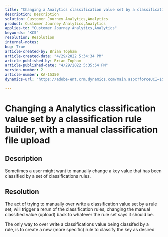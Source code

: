 ```yaml
---
title: "Changing a Analytics classification value set by a classification rule builder, with a manual classification file upload"
description: Description
solution: Customer Journey Analytics,Analytics
product: Customer Journey Analytics,Analytics
applies-to: "Customer Journey Analytics,Analytics"
keywords: "KCS"
resolution: Resolution
internal-notes: 
bug: True
article-created-by: Brian Topham
article-created-date: "4/29/2022 5:34:34 PM"
article-published-by: Brian Topham
article-published-date: "4/29/2022 5:35:54 PM"
version-number: 2
article-number: KA-15350
dynamics-url: "https://adobe-ent.crm.dynamics.com/main.aspx?forceUCI=1&pagetype=entityrecord&etn=knowledgearticle&id=d9181ea1-e2c7-ec11-a7b6-0022480a10ee"

---
```

# Changing a Analytics classification value set by a classification rule builder, with a manual classification file upload

## Description


Sometimes a user might want to manually change a key value that has been classified by a set of classifications rules.


## Resolution


The act of trying to manually over write a classification value set by a rule set, will trigger a rerun of the classification rules, changing the manual classified value (upload) back to whatever the rule set says it should be.

The only way to over write a classifications value being classifed by a rule, is to create a new (more specific) rule to classify the key as desired
